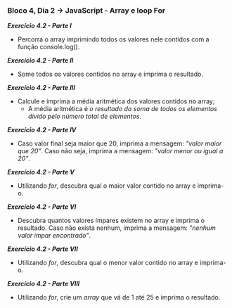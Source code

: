 ### Bloco 4, Dia 2 -> JavaScript - Array e loop For

_**Exercício 4.2 - Parte I**_
 - Percorra o array imprimindo todos os valores nele contidos com a função console.log().

_**Exercício 4.2 - Parte II**_
 - Some todos os valores contidos no array e imprima o resultado.

_**Exercício 4.2 - Parte III**_
 - Calcule e imprima a média aritmética dos valores contidos no array;
    - A média aritmética é _o resultado da soma de todos os elementos divido pelo número total de elementos_.

_**Exercício 4.2 - Parte IV**_
 - Caso valor final seja maior que 20, imprima a mensagem: _"valor maior que 20"_. Caso não seja, imprima a mensagem: _"valor menor ou igual a 20"_.

_**Exercício 4.2 - Parte V**_
 - Utilizando _for_, descubra qual o maior valor contido no array e imprima-o.

_**Exercício 4.2 - Parte VI**_
 - Descubra quantos valores ímpares existem no array e imprima o resultado. Caso não exista nenhum, imprima a mensagem: _"nenhum valor ímpar encontrado"_.

_**Exercício 4.2 - Parte VII**_
 - Utilizando _for_, descubra qual o menor valor contido no array e imprima-o.

_**Exercício 4.2 - Parte VIII**_
 - Utilizando _for_, crie um _array_ que vá de 1 até 25 e imprima o resultado.
